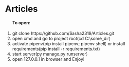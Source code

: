 # Articles
<ol>
<h4>To open:</h4>
<li>git clone https://github.com/Sasha2319/Articles.git</li>
<li>open cmd and go to project root(cd C:\some_dir)</li>
<li>activate pipenv(pip install pipenv; pipenv shell) or install requirements(pip install -r requirements.txt)</li>
<li>start server(py manage.py runserver)</li>
<li>open 127.0.0.1 in browser and Enjoy!</li>
</ol
